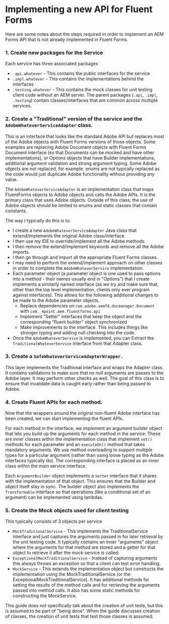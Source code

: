 # Implementing a new API for Fluent Forms

Here are some notes about the steps required in order to implement an AEM Forms API that is not already implemented in Fluent Forms.

### 1. Create new packages for the Service
Each service has three associated packages
* `.api.whatever` - This contains the public interfaces for the service
* `.impl.whatever` - This contains the implementations behind the interfaces
* `.testing.whatever` - This contains the mock classes for unit testing client code without an AEM server.
The parent packages  (`.api`, `.impl`, `.testing`) contain classes/interfaces that are common across multiple services.

### 2. Create a "Traditional" version of the service and the `AdobeWhateverServiceAdapter` class.
This is an interface that looks like the standard Adobe API but replaces most of the Adobe objects with Fluent Forms versions of those objects.
Some examples are replacing Adobe Document objects with Fluent Forms Document interface (so that Documents can be mocked and have other implementations),
or Options objects that have Builder implementations, additional argument validation and strong argument typing.  Some Adobe objects are not replaced, for example, enums are not typically replaced as the code would just duplicate Adobe functionality without providing any value.

The `AdobeWhateverServiceAdapter` is an implementation class that maps FluentForms objects to Adobe objects and calls the Adobe APIs.  It is the primary
class that uses Adobe objects.  Outside of this class, the use of Adobe objects should be limited to enums and static classes that contain constants.

The way I typically do this is to:
* I create a new `AdobeWhateverServiceAdapter` Java class that extend/implements the original Adobe class/interface.
* I then use my IDE to override/implement all 
the Adobe methods.
* I then remove the extend/implement keywords and remove all the Adobe imports.
* I then go through and import all the appropriate Fluent Forms classes. 
* I may need to perform the extend/implement approach on other classes in order to complete the `AdobeWhateverService` implementation.
* Each parameter object (a parameter object is one used to pass options into a method - their names usually end in "Options") that I create implements a similarly named interface (as we try and make sure that, other than the top level implementation, clients only ever program against interfaces).  This allows for the following additional changes to be made to the Adobe parameter objects.
    * Replace dependencies on `com.adobe.aemfd.docmanager.Document` with `com._4point.aem.fluentforms.api`
    * Implement "Setter" interfaces that keep the object and the corresponding “fluent builder” object synchronized
    * Make improvements to the interface.  This includes things like stronger typing and adding null checking into the code.
* Once the `AdobeWhateverService` is implemented, you can Extract the `TraditionalWhateverService` interface from that Adapter class.

### 3.  Create a `SafeWhateverServiceAdapterWrapper`.
This layer implements the Traditional interface and wraps the Adapter class.  It contains validations to make sure that no null arguments are passes to the Adobe layer.
It may perform other checks as well.  The goal of this class is to ensure that invalidate data is caught early rather than being passed to Adobe.

### 4.  Create Fluent APIs for each method.
Now that the wrappers around the original non-fluent Adobe interface has been created, we can start implementing the fluent APIs.

For each method in the interface,
we implement an argument builder object that lets you build up the arguments for each method in the service.  These are inner classes within the implementation class
that implement `set()` methods for each parameter and an `executeOn()` method that takes mandatory arguments.  We use method overloading to support multiple types
for a particular argument (rather than using loose typing as the Adobe interfaces typically do).  The corresponding interface is placed as an inner class within the main
service interface.

Each `ArgumentBuilder` object implements a `Setter` interface that it shares with the implementation of that object.  This ensures that the Builder and object itself stay in sync.
The builder object also implements the `Transformable` interface so that operations (like a conditional set of an argument) can be implemented using lambdas.

### 5. Create the Mock objects used for client testing
This typically consists of 3 objects per service
* `MockTraditionalService` - This implements the TraditionalService interface and just captures the arguments passed in for later retrieval by the unit testing code.  It typically contains an inner "arguments" object where the arguments for that method are stored and a getter for that object to retrieve it after the mock service is called.
* `ExceptionalMockTraditionalService` - Instead of capturing arguments this always throws an exception so that a client can test error handling.
* `MockService` - This extends the implementation object but constructs the implementation using the MockTraditionalService (or the ExceptionalMockTraditionalService).
It has additional methods for setting the results of the method calls and for retrieving the arguments passed into method calls.  It also has some static methods for constructing the MockService.


This guide does not specifically talk about the creation of unit tests, but this is assumed to be part of "being done".  When the guide discusses creation of classes, the 
creation of unit tests that test those classes is assumed.


